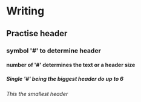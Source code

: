 # Writing
## Practise header
### symbol '#' to determine header
#### number of '#' determines the text or a header size 
##### Single '#' being the biggest header do up to 6 
###### This the smallest header

